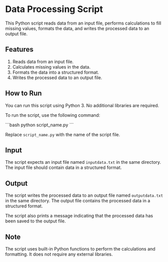# Data Processing Script

This Python script reads data from an input file, performs calculations to fill missing values, formats the data, and writes the processed data to an output file.

## Features

1. Reads data from an input file.
2. Calculates missing values in the data.
3. Formats the data into a structured format.
4. Writes the processed data to an output file.

## How to Run

You can run this script using Python 3. No additional libraries are required.

To run the script, use the following command:

\`\`\`bash
python script_name.py
\`\`\`

Replace `script_name.py` with the name of the script file.

## Input

The script expects an input file named `inputdata.txt` in the same directory. The input file should contain data in a structured format.

## Output

The script writes the processed data to an output file named `outputdata.txt` in the same directory. The output file contains the processed data in a structured format.

The script also prints a message indicating that the processed data has been saved to the output file.

## Note

The script uses built-in Python functions to perform the calculations and formatting. It does not require any external libraries.
